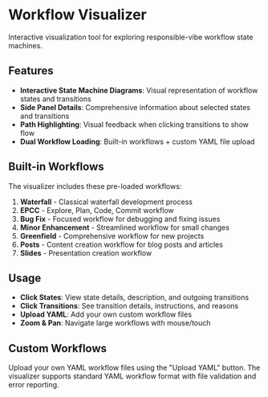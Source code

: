 # Workflow Visualizer

Interactive visualization tool for exploring responsible-vibe workflow state machines.

<WorkflowVisualizer />

## Features

- **Interactive State Machine Diagrams**: Visual representation of workflow states and transitions
- **Side Panel Details**: Comprehensive information about selected states and transitions  
- **Path Highlighting**: Visual feedback when clicking transitions to show flow
- **Dual Workflow Loading**: Built-in workflows + custom YAML file upload

## Built-in Workflows

The visualizer includes these pre-loaded workflows:

1. **Waterfall** - Classical waterfall development process
2. **EPCC** - Explore, Plan, Code, Commit workflow  
3. **Bug Fix** - Focused workflow for debugging and fixing issues
4. **Minor Enhancement** - Streamlined workflow for small changes
5. **Greenfield** - Comprehensive workflow for new projects
6. **Posts** - Content creation workflow for blog posts and articles
7. **Slides** - Presentation creation workflow

## Usage

- **Click States**: View state details, description, and outgoing transitions
- **Click Transitions**: See transition details, instructions, and reasons
- **Upload YAML**: Add your own custom workflow files
- **Zoom & Pan**: Navigate large workflows with mouse/touch

## Custom Workflows

Upload your own YAML workflow files using the "Upload YAML" button. The visualizer supports standard YAML workflow format with file validation and error reporting.